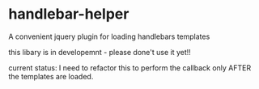 handlebar-helper
================

A convenient jquery plugin for loading handlebars templates

this libary is in developemnt - please done't use it yet!!

current status:  I need to refactor this to perform the
callback only AFTER the templates are loaded.
